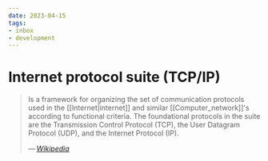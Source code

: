 ```yaml
---
date: 2023-04-15
tags:
- inbox
- development
---
```


# Internet protocol suite (TCP/IP)

> Is a framework for organizing the set of communication protocols used in the
> [[Internet|internet]] and similar [[Computer_network]]'s according to
> functional criteria. The foundational protocols in the suite are the
> Transmission Control Protocol (TCP), the User Datagram Protocol (UDP), and the
> Internet Protocol (IP).
>
> — <cite>[Wikipedia](https://en.wikipedia.org/wiki/Internet_protocol_suite)</cite>
